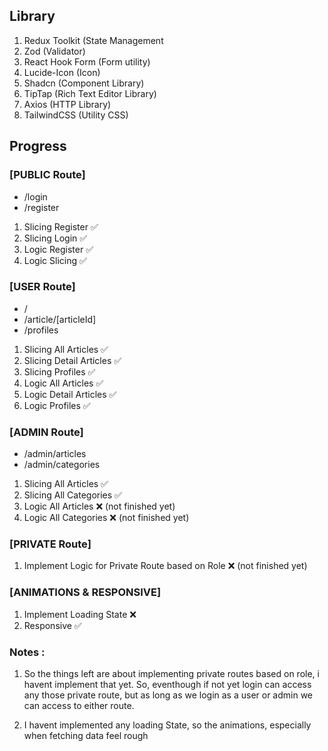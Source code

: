 
## Library

1. Redux Toolkit (State Management
2. Zod (Validator)
3. React Hook Form (Form utility) 
4. Lucide-Icon (Icon)
5. Shadcn (Component Library)
6. TipTap (Rich Text Editor Library)
7. Axios (HTTP Library)
8. TailwindCSS (Utility CSS)

## Progress

### [PUBLIC Route]
- /login
- /register

1. Slicing Register ✅
2. Slicing Login ✅
3. Logic Register ✅
4. Logic Slicing ✅

### [USER Route]
- /
- /article/[articleId]
- /profiles


1. Slicing All Articles ✅
2. Slicing Detail Articles ✅
3. Slicing Profiles ✅
4. Logic All Articles ✅
5. Logic Detail Articles ✅
6. Logic Profiles ✅


### [ADMIN Route]
- /admin/articles
- /admin/categories

1. Slicing All Articles ✅
2. Slicing All Categories ✅
3. Logic All Articles ❌ (not finished yet)
4. Logic All Categories ❌ (not finished yet)


### [PRIVATE Route]
1. Implement Logic for Private Route based on Role ❌ (not finished yet)

### [ANIMATIONS & RESPONSIVE]

1. Implement Loading State ❌
2. Responsive ✅

### Notes : 
1. So the things left are about implementing private routes based on role, i havent implement that yet. So, eventhough if not yet login can access any those private route, but as long 
as we login as a user or admin we can access to either route.

2. I havent implemented any loading State, so the animations, especially when fetching data feel rough

